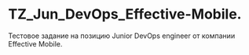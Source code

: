 # TZ_Jun_DevOps_Effective-Mobile.
Тестовое задание на позицию Junior DevOps engineer от компании Effective Mobile.
